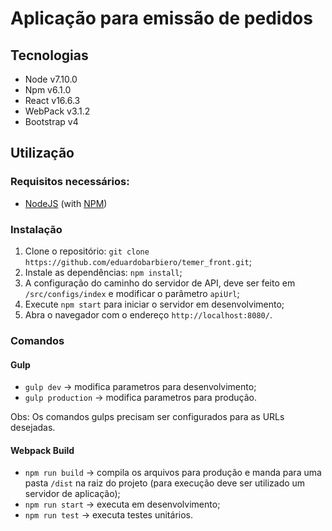 # Aplicação para emissão de pedidos

## Tecnologias
* Node v7.10.0
* Npm v6.1.0
* React v16.6.3
* WebPack v3.1.2
* Bootstrap v4

## Utilização
### Requisitos necessários:
* [NodeJS](http://nodejs.org/) (with [NPM](https://www.npmjs.org/))

### Instalação
1. Clone o repositório: `git clone https://github.com/eduardobarbiero/temer_front.git`;
2. Instale as dependências: `npm install`;
3. A configuração do caminho do servidor de API, deve ser feito em `/src/configs/index` e modificar o parâmetro `apiUrl`;
5. Execute `npm start` para iniciar o servidor em desenvolvimento;
6. Abra o navegador com o endereço `http://localhost:8080/`.

### Comandos 
#### Gulp
* `gulp dev` -> modifica parametros para desenvolvimento;
* `gulp production` -> modifica parametros para produção.

Obs: Os comandos gulps precisam ser configurados para as URLs desejadas.

#### Webpack Build
* `npm run build` -> compila os arquivos para produção e manda para uma pasta `/dist` na raiz do projeto (para execução deve ser utilizado um servidor de aplicação);
* `npm run start` -> executa em desenvolvimento;
* `npm run test` -> executa testes unitários.

